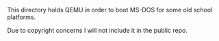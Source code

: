 This directory holds QEMU in order to boot MS-DOS for some old school platforms.

Due to copyright concerns I will not include it in the public repo.
